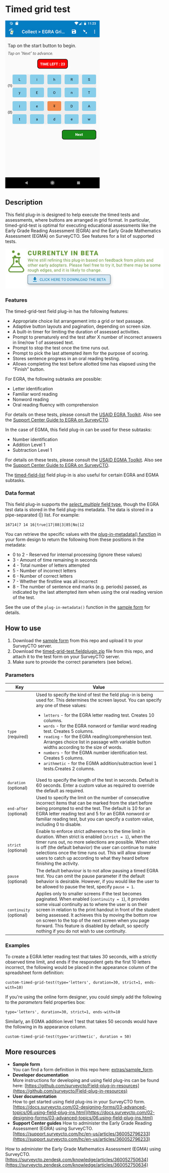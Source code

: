 
# Timed grid test

![Screenshot](extras/egra-test.jpg)

## Description

This field plug-in is designed to help execute the timed tests and assessments, where buttons are arranged in grid format. In particular, timed-grid-test is optimal for executing educational assessments like the Early Grade Reading Assessment (EGRA) and the Early Grade Mathematics Assessment (EGMA) on SurveyCTO. See features for a list of supported tests.


[![Download now](extras/beta-release-download.jpg)](https://github.com/surveycto/timed-grid-test/raw/develop/timed-grid-test.fieldplugin.zip)

### Features

The timed-grid-test field plug-in has the following features:

* Appropriate choice list arrangement into a grid or text passage.
* Adaptive button layouts and pagination, depending on screen size.
* A built-in timer for limiting the duration of assessed activities.
* Prompt to prematurely end the test after X number of incorrect answers in line/row 1 of assessed text.
* Prompt to stop the test once the time runs out.
* Prompt to pick the last attempted item for the purpose of scoring.
* Stores sentence progress in an oral reading testing.
* Allows completing the test before allotted time has elapsed using the “Finish” button.

For EGRA, the following subtasks are possible:

* Letter identification
* Familiar word reading
* Nonword reading
* Oral reading fluency with comprehension

For details on these tests, please consult the [USAID EGRA Toolkit](https://pdf.usaid.gov/pdf_docs/PA00M4TN.pdf). Also see the [Support Center Guide to EGRA on SurveyCTO](https://support.surveycto.com/hc/en-us/articles/360052796233).

In the case of EGMA, this field plug-in can be used for these subtasks:

* Number identification
* Addition Level 1
* Subtraction Level 1

For details on these tests, please consult the [USAID EGMA Toolkit](https://ierc-publicfiles.s3.amazonaws.com/public/resources/EGMA%20Toolkit_March2014.pdf). Also see the [Support Center Guide to EGRA on SurveyCTO](https://surveycto.zendesk.com/knowledge/articles/360052750634/).

The [timed-field-list](https://github.com/surveycto/timed-field-list/blob/master/README.md) field plug-in is also useful for certain EGRA and EGMA subtasks.

### Data format

This field plug-in supports the [*select_multiple* field type]([https://docs.surveycto.com/02-designing-forms/01-core-concepts/03i.field-types-select-multiple.html](https://docs.surveycto.com/02-designing-forms/01-core-concepts/03i.field-types-select-multiple.html)), though the EGRA test data is stored in the field plug-ins metadata. The data is stored in a pipe-separated (|) list. For example:

    16714|7 14 16|true|17|88|3|85|No|12

You can retrieve the specific values with the [plug-in-metadata() function](https://docs.surveycto.com/02-designing-forms/01-core-concepts/09.expressions.html#plug-in-metadata) in your form design to return the following from these positions in the metadata:

* 0 to 2 - Reserved for internal processing (ignore these values)
* 3 - Amount of time remaining in seconds
* 4 - Total number of letters attempted
* 5 - Number of incorrect letters
* 6 - Number of correct letters
* 7 - Whether the firstline was all incorrect
* 8 - The number of sentence end marks (e.g. periods) passed, as indicated by the last attempted item when using the oral reading version of the test.

See the use of the `plug-in-metadata()` function in the [sample form](https://github.com/surveycto/egra-test/raw/master/extras/sample-form/Sample%20form%20-%20EGRA%20Test%20field%20plug-in.xlsx) for details.

## How to use

1. Download the [sample form](https://github.com/surveycto/timed-grid-test/raw/egma-support/extras/sample-form/Sample%20form%20-%20Timed%20grid%20test%20field%20plug-in.xlsx) from this repo and upload it to your SurveyCTO server.
1. Download the [timed-grid-test.fieldplugin.zip](https://github.com/surveycto/timed-grid-test/raw/egma-support/timed-grid-test.fieldplugin.zip) file from this repo, and attach it to the test form on your SurveyCTO server.
1. Make sure to provide the correct parameters (see below).

### Parameters

|Key|Value|
|---|---|
|`type` (required)|Used to specify the kind of test the field plug-in is being used for. This determines the screen layout. You can specify any one of these values: <ul><li>`letters` - for the EGRA letter reading test. Creates 10 columns.</li><li> `words` - for the EGRA nonword or familiar word reading test. Creates 5 columns.</li><li>`reading` - for the EGRA reading/comprehension test. Arranges choice list in passage with variable button widths according to the size of words. </li><li>`numbers` - for the EGMA number identification test. Creates 5 columns.</li><li> `arithmetic` - for the EGMA addition/subtraction level 1 tests.Creates 2 columns.</li></ul>|
|`duration` (optional)|Used to specify the length of the test in seconds. Default is 60 seconds. Enter a custom value as required to override the default as required.|
|`end-after` (optional)|Used to specify the limit on the number of consecutive incorrect items that can be marked from the start before being prompted to end the test. The default is 10 for an EGRA letter reading test and 5 for an EGRA nonword or familiar reading test, but you can specify a custom value, including 0 to disable.|
|`strict` (optional)|Enable to enforce strict adherence to the time limit in duration. When strict is enabled (`strict = 1`), when the timer runs out, no more selections are possible. When strict is off (the default behavior) the user can continue to make selections once the time runs out. This will allow slower users to catch up according to what they heard before finishing the activity.|
|`pause` (optional)|The default behaviour is to not allow pausing a timed EGRA test. You can omit the pause parameter if the default behavior is desirable. However, if you would like the user to be allowed to pause the test, specify `pause = 1`.|
|`continuity` (optional)|Applies only to smaller screens if the test becomes paginated. When enabled (`continuity = 1`), it provides some visual continuity as to where the user is on their screen in relation to the print handout in front of the student being assessed. It achieves this by moving the bottom row on screen to the top of the next screen when you page forward. This feature is disabled by default, so specify nothing if you do not wish to use continuity.|

### Examples

To create a EGRA letter reading test that takes 30 seconds, with a strictly observed time limit, and ends if the respondent gets the first 10 letters incorrect, the following would be placed in the appearance column of the spreadsheet form definition:

    custom-timed-grid-test(type='letters', duration=30, strict=1, ends-with=10)

If you're using the online form designer, you could simply add the following to the _parameters_ field properties box:

    type='letters', duration=30, strict=1, ends-with=10

Similarly, an EGMA addition level 1 test that takes 50 seconds would have the following in its appearance column.

    custom-timed-grid-test(type='arithmetic', duration = 50)


## More resources

* **Sample form**  
You can find a form definition in this repo here: [extras/sample_form](https://github.com/surveycto/timed-grid-test/raw/egma-support/extras/sample-form/Sample%20form%20-%20Timed%20grid%20test%20field%20plug-in.xlsx).
* **Developer documentation**  
More instructions for developing and using field plug-ins can be found here: [https://github.com/surveycto/Field-plug-in-resources](https://github.com/surveycto/Field-plug-in-resources)
* **User documentation**  
How to get started using field plug-ins in your SurveyCTO form. [https://docs.surveycto.com/02-designing-forms/03-advanced-topics/06.using-field-plug-ins.html](https://docs.surveycto.com/02-designing-forms/03-advanced-topics/06.using-field-plug-ins.html)
* **Support Center guides** 
How to administer the Early Grade Reading Assessment (EGRA) using SurveyCTO.
[https://support.surveycto.com/hc/en-us/articles/360052796233](https://support.surveycto.com/hc/en-us/articles/360052796233)

How to administer the Early Grade Mathematics Assessment (EGMA) using SurveyCTO.
[https://surveycto.zendesk.com/knowledge/articles/360052750634](https://surveycto.zendesk.com/knowledge/articles/360052750634)
